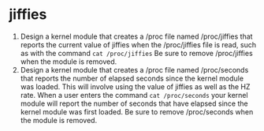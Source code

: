# jiffies
1. Design a kernel module that creates a /proc file named /proc/jiffies that reports the current value of jiffies when the /proc/jiffies file is read, such as with the command `cat /proc/jiffies` Be sure to remove /proc/jiffies when the module is removed.
2. Design a kernel module that creates a /proc file named /proc/seconds that reports the number of elapsed seconds since the kernel module was loaded. This will involve using the value of jiffies as well as the HZ rate. When a user enters the command `cat /proc/seconds` your kernel module will report the number of seconds that have elapsed since the kernel module was first loaded. Be sure to remove /proc/seconds when the module is removed.
